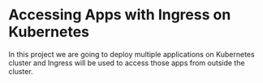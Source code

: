 # Accessing Apps with Ingress on Kubernetes

In this project we are going to deploy multiple applications on Kubernetes cluster and Ingress will be used to access those apps from outside the cluster. 
